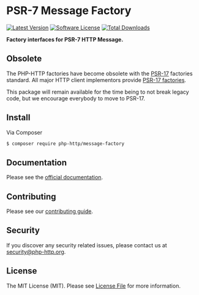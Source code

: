 # PSR-7 Message Factory

[![Latest Version](https://img.shields.io/github/release/php-http/message-factory.svg?style=flat-square)](https://github.com/php-http/message-factory/releases)
[![Software License](https://img.shields.io/badge/license-MIT-brightgreen.svg?style=flat-square)](LICENSE)
[![Total Downloads](https://img.shields.io/packagist/dt/php-http/message-factory.svg?style=flat-square)](https://packagist.org/packages/php-http/message-factory)

**Factory interfaces for PSR-7 HTTP Message.**

## Obsolete

The PHP-HTTP factories have become obsolete with the [PSR-17](https://www.php-fig.org/psr/psr-17/) factories standard.
All major HTTP client implementors provide [PSR-17 factories](https://packagist.org/packages/psr/http-factory).

This package will remain available for the time being to not break legacy code, but we encourage everybody to move to PSR-17.

## Install

Via Composer

``` bash
$ composer require php-http/message-factory
```


## Documentation

Please see the [official documentation](https://docs.php-http.org/en/latest/message/message-factory.html).


## Contributing

Please see our [contributing guide](https://docs.php-http.org/en/latest/development/contributing.html).


## Security

If you discover any security related issues, please contact us at [security@php-http.org](mailto:security@php-http.org).


## License

The MIT License (MIT). Please see [License File](LICENSE) for more information.
